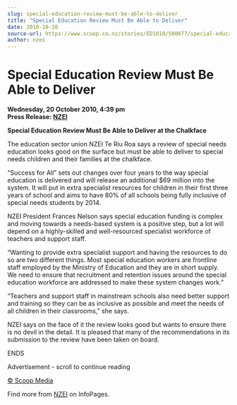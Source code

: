 ```yaml
---
slug: special-education-review-must-be-able-to-deliver
title: "Special Education Review Must Be Able to Deliver"
date: 2010-10-20
source-url: https://www.scoop.co.nz/stories/ED1010/S00077/special-education-review-must-be-able-to-deliver.htm
author: nzei
---
```

Special Education Review Must Be Able to Deliver
================================================

**Wednesday, 20 October 2010, 4:39 pm**  
**Press Release: [NZEI](https://info.scoop.co.nz/NZEI)**

**Special Education Review Must Be Able to Deliver at the Chalkface**

The education sector union NZEI Te Riu Roa says a review of special needs education looks good on the surface but must be able to deliver to special needs children and their families at the chalkface.

“Success for All” sets out changes over four years to the way special education is delivered and will release an additional $69 million into the system. It will put in extra specialist resources for children in their first three years of school and aims to have 80% of all schools being fully inclusive of special needs students by 2014.

NZEI President Frances Nelson says special education funding is complex and moving towards a needs-based system is a positive step, but a lot will depend on a highly-skilled and well-resourced specialist workforce of teachers and support staff.

“Wanting to provide extra specialist support and having the resources to do so are two different things. Most special education workers are frontline staff employed by the Ministry of Education and they are in short supply. We need to ensure that recruitment and retention issues around the special education workforce are addressed to make these system changes work.”

“Teachers and support staff in mainstream schools also need better support and training so they can be as inclusive as possible and meet the needs of all children in their classrooms,” she says.

NZEI says on the face of it the review looks good but wants to ensure there is no devil in the detail. It is pleased that many of the recommendations in its submission to the review have been taken on board.

ENDS  

Advertisement - scroll to continue reading





[© Scoop Media](http://www.scoop.co.nz/about/terms.html)

Find more from [NZEI](https://info.scoop.co.nz/NZEI) on InfoPages.